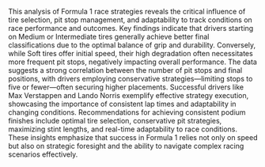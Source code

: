 This analysis of Formula 1 race strategies reveals the critical influence of tire selection, pit stop management, and adaptability to track conditions on race performance and outcomes. Key findings indicate that drivers starting on Medium or Intermediate tires generally achieve better final classifications due to the optimal balance of grip and durability. Conversely, while Soft tires offer initial speed, their high degradation often necessitates more frequent pit stops, negatively impacting overall performance. The data suggests a strong correlation between the number of pit stops and final positions, with drivers employing conservative strategies—limiting stops to five or fewer—often securing higher placements. Successful drivers like Max Verstappen and Lando Norris exemplify effective strategy execution, showcasing the importance of consistent lap times and adaptability in changing conditions. Recommendations for achieving consistent podium finishes include optimal tire selection, conservative pit strategies, maximizing stint lengths, and real-time adaptability to race conditions. These insights emphasize that success in Formula 1 relies not only on speed but also on strategic foresight and the ability to navigate complex racing scenarios effectively.